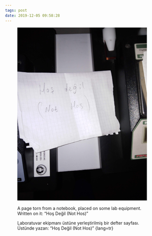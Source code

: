 ```yaml
---
tags: post
date: 2019-12-05 09:58:28
---
```


<figure class="fitted-figure">

![](/assets/photos/2019-12-05_09-58-28.jpeg)

<figcaption>

A page torn from a notebook, placed on some lab equipment. Written on it: <q lang=tr>Hoş Değil <span lang=en>(Not Hos)</span></q>

Laboratuvar ekipmanı üstüne yerleştirilmiş bir defter sayfası. Üstünde yazan: <q lang=tr>Hoş Değil <span lang=en>(Not Hos)</span></q>
{lang=tr}

</figcaption>
</figure>
